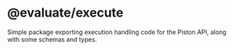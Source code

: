# @evaluate/execute

Simple package exporting execution handling code for the Piston API, along with some schemas and types.